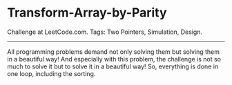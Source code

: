 # Transform-Array-by-Parity
Challenge at LeetCode.com. Tags: Two Pointers, Simulation, Design.

-------------------------------------------------------------------------------------------------------------------------------------------------------------------------
All programming problems demand not only solving them but solving them in a beautiful way!
And especially with this problem, the challenge is not so much to solve it but to solve it in a beautiful way!
So, everything is done in one loop, including the sorting.
